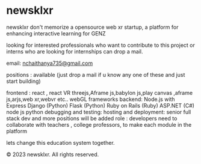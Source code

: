 # newsklxr
newsklxr
don't memorize
a opensource web xr startup, a platform for enhancing interactive learning for GENZ

looking for interested professionals who want to contribute to this project
or interns who are looking for internships can drop a mail.

email: nchaithanya735@gmail.com

positions : available (just drop a mail if u know any one of these and just start building)

frontend : 
    react , react VR
    threejs,Aframe js,babylon js,play canvas ,aframe js,arjs,web xr,webvr etc.. webGL frameworks 
backend:
    Node.js with Express
    Django (Python)
    Flask (Python)
    Ruby on Rails (Ruby)
    ASP.NET (C#)
node js
python
debugging and testing:
hosting and deployment:
senior full stack dev
and more positions will be added
role : developers need to collaborate with teachers , college professors, to make each module in the platform

lets change this education system together.

© 2023 newsklxr. All rights reserved.
